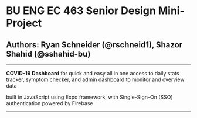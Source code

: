 # BU ENG EC 463 Senior Design Mini-Project

## Authors: Ryan Schneider (@rschneid1), Shazor Shahid (@sshahid-bu)

------

**COVID-19 Dashboard** for quick and easy all in one access to daily stats tracker, symptom checker, and admin dashboard to monitor and overview data

built in JavaScript using Expo framework, with Single-Sign-On (SSO) authentication powered by Firebase

------

